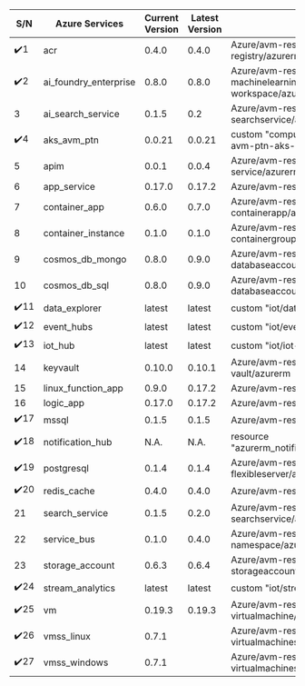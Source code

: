 | S/N   | Azure Services                 | Current Version                                           | Latest Version | AVM                                                                 |
|-------|--------------------------------|-----------------------------------------------------------|----------------|----------------------------------------------------------------------|
| ✔️1   | acr                            | 0.4.0                                                    | 0.4.0          | Azure/avm-res-containerregistry-registry/azurerm                    |
| ✔️2   | ai_foundry_enterprise          | 0.8.0                                                    | 0.8.0          | Azure/avm-res-machinelearningservices-workspace/azurerm            |
| 3     | ai_search_service              | 0.1.5                                                    | 0.2            | Azure/avm-res-search-searchservice/azurerm                          |
| ✔️4   | aks_avm_ptn                    | 0.0.21                                                   | 0.0.21         | custom "compute/terraform-azurerm-avm-ptn-aks-production"          |
| 5     | apim                           | 0.0.1                                                    | 0.0.4          | Azure/avm-res-apimanagement-service/azurerm                         |
| 6     | app_service                    | 0.17.0                                                   | 0.17.2         | Azure/avm-res-web-site/azurerm                                      |
| 7     | container_app                  | 0.6.0                                                    | 0.7.0          | Azure/avm-res-app-containerapp/azurerm                              |
| 8     | container_instance             | 0.1.0                                                    | 0.1.0          | Azure/avm-res-containerinstance-containergroup/azurerm              |
| 9     | cosmos_db_mongo                | 0.8.0                                                    | 0.9.0          | Azure/avm-res-documentdb-databaseaccount/azurerm                    |
| 10    | cosmos_db_sql                  | 0.8.0                                                    | 0.9.0          | Azure/avm-res-documentdb-databaseaccount/azurerm                    |
| ✔️11  | data_explorer                  | latest                                                   | latest         | custom "iot/data-explorer"                                          |
| ✔️12  | event_hubs                     | latest                                                   | latest         | custom "iot/event-hubs"                                             |
| ✔️13  | iot_hub                        | latest                                                   | latest         | custom "iot/iot-hub"                                                |
| 14    | keyvault                       | 0.10.0                                                   | 0.10.1         | Azure/avm-res-keyvault-vault/azurerm                                |
| 15    | linux_function_app             | 0.9.0                                                    | 0.17.2         | Azure/avm-res-web-site/azurerm                                      |
| 16    | logic_app                      | 0.17.0                                                   | 0.17.2         | Azure/avm-res-web-site/azurerm                                      |
| ✔️17  | mssql                          | 0.1.5                                                    | 0.1.5          | Azure/avm-res-sql-server/azurerm                                    |
| ✔️18  | notification_hub               | N.A.                                                     | N.A.           | resource "azurerm_notification_hub_namespace"                       |
| ✔️19  | postgresql                     | 0.1.4                                                    | 0.1.4          | Azure/avm-res-dbforpostgresql-flexibleserver/azurerm               |
| ✔️20  | redis_cache                    | 0.4.0                                                    | 0.4.0          | Azure/avm-res-cache-redis/azurerm                                   |
| 21    | search_service                 | 0.1.5                                                    | 0.2.0          | Azure/avm-res-search-searchservice/azurerm                          |
| 22    | service_bus                    | 0.1.0                                                    | 0.4.0          | Azure/avm-res-servicebus-namespace/azurerm                          |
| 23    | storage_account                | 0.6.3                                                    | 0.6.4          | Azure/avm-res-storage-storageaccount/azurerm                        |
| ✔️24  | stream_analytics               | latest                                                   | latest         | custom "iot/stream-analytics"                                       |
| ✔️25  | vm                             | 0.19.3                                                   | 0.19.3         | Azure/avm-res-compute-virtualmachine/azurerm                        |
| ✔️26  | vmss_linux                     | 0.7.1                                                    |                | Azure/avm-res-compute-virtualmachinescaleset/azurerm               |
| ✔️27  | vmss_windows                   | 0.7.1                                                    |                | Azure/avm-res-compute-virtualmachinescaleset/azurerm               |
